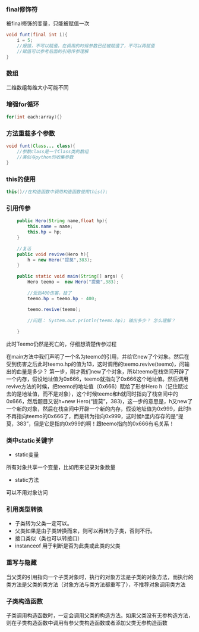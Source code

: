 ### final修饰符

被final修饰的变量，只能被赋值一次

```java
void funt(final int i){
    i = 5;
    //报错，不可以赋值，在调用的时候参数已经被赋值了，不可以再赋值
    //赋值可以参考后面的引用传参理解
}
```

### 数组

二维数组每维大小可能不同

### 增强for循环

```java
for(int each:array){}
```

### 方法重载多个参数

```java
void funt(Class... class){
    //参数class是一个Class类的数组
    //类似与python的收集参数
}
```

### this的使用

```java
this()//在构造函数中调用构造函数使用this();
```

### 引用传参

```java
    public Hero(String name,float hp){
        this.name = name;
        this.hp = hp;
    }
 
    //复活
    public void revive(Hero h){
        h = new Hero("提莫",383);
    }
 
    public static void main(String[] args) {
        Hero teemo =  new Hero("提莫",383);
         
        //受到400伤害，挂了
        teemo.hp = teemo.hp - 400;
         
        teemo.revive(teemo);
         
        //问题： System.out.println(teemo.hp); 输出多少？ 怎么理解？
         
    }
```

此时Teemo仍然是死亡的，仔细想清楚传参过程

在main方法中我们声明了一个名为teemo的引用，并给它new了个对象。然后在受到伤害之后此时teemo.hp的值为13，这时调用的teemo.revive(teemo)，问输出的血量是多少？ 第一步，刚才我们new了个对象，所以teemo在栈空间开辟了一个内存，假设地址值为0x666，teemo就指向了0x666这个地址值。然后调用revive方法的时候，把teemo的地址值（0x666）赋给了形参Hero h（记住赋过去的是地址值，而不是对象），这个时候teemo和h就同时指向了栈空间中的0x666，然后题目又说h=new Hero(“提莫”，383)，这一步的意思是，h又new了一个新的对象，然后在栈空间中开辟一个新的内存，假设地址值为0x999，此时h不再指向teemo的0x666了，而是转为指向0x999，这时候h里内存存的是“提莫，383”，但是它是指向0x999的啊！跟teemo指向的0x666有毛关系！

### 类中static关键字

- static变量

所有对象共享一个变量，比如用来记录对象数量

- static方法

可以不用对象访问

### 引用类型转换

- 子类转为父类一定可以。
- 父类如果是由子类转换而来，则可以再转为子类，否则不行。
- 接口类似（类也可以转接口）
- instanceof 用于判断是否为此类或此类的父类

### 重写与隐藏

当父类的引用指向一个子类对象时，执行的对象方法是子类的对象方法，而执行的类方法是父类的类方法（对象方法与类方法都重写了），不推荐对象调用类方法

### 子类构造函数

子类调用构造函数时，一定会调用父类的构造方法。如果父类没有无参构造方法，则在子类构造函数中调用有参父类构造函数或者添加父类无参构造函数

